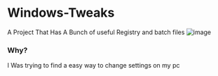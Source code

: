 # Windows-Tweaks
A Project That Has A Bunch of useful Registry and batch files
![image](https://github.com/Mackie219/Windows-Tweaks/assets/118309336/5ae9eaf5-0a46-4dd0-a754-4edbedbfe670)

### Why?
I Was trying to find a easy way to change settings on my pc
